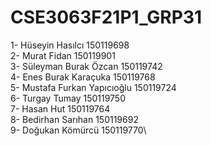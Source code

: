 # CSE3063F21P1_GRP31

1- Hüseyin Hasılcı 150119698\
2- Murat Fidan 150119901\
3- Süleyman Burak Özcan 150119742\
4- Enes Burak Karaçuka 150119768\
5- Mustafa Furkan Yapıcıoğlu 150119724\
6- Turgay Tumay 150119750\
7- Hasan Hut 150119764\
8- Bedirhan Sarıhan 150119692\
9- Doğukan Kömürcü 150119770\
